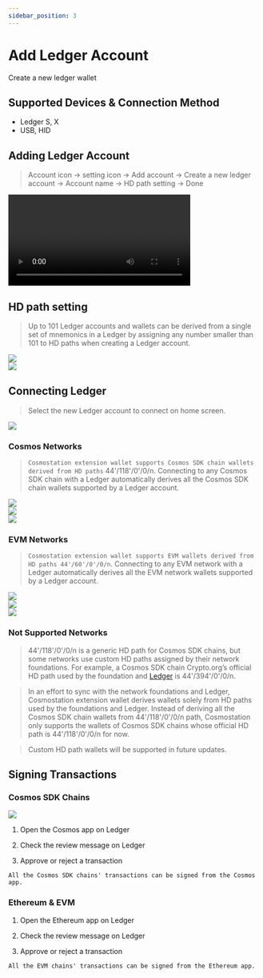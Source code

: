 ```yaml
---
sidebar_position: 3
---
```


# Add Ledger Account

Create a new ledger wallet

## Supported Devices & Connection Method

- Ledger S, X
- USB, HID

## Adding Ledger Account

> Account icon → setting icon → Add account → Create a new ledger account → Account name → HD path setting → Done

<div style={{display: "flex", justifyContent: 'center'}}>
    <video controls width="364">
        <source src="/video/ledgerAccount.mp4" type="video/mp4" />
    </video>
</div>

## HD path setting

> Up to 101 Ledger accounts and wallets can be derived from a single set of mnemonics in a Ledger by assigning any number smaller than 101 to HD paths when creating a Ledger account.

<div style={{display: "flex", justifyContent: 'center', columnGap: "10px"}}>
    <div><img src="/img/guide/extension/account/add/ledger_hdpath_2.png" style={{width: "357px", height: "598px"}} /></div>
    <div><img src="/img/guide/extension/account/add/ledger_hdpath_1.png" style={{width: "357px", height: "598px"}} /></div>
</div>

## Connecting Ledger

> Select the new Ledger account to connect on home screen.

<div style={{display: "flex", justifyContent: 'center', columnGap: "10px"}}>
    <div><img src="/img/guide/extension/account/add/ledger_connect.png" style={{width: "666px", height: "362px"}} /></div>
</div>

### Cosmos Networks

> `Cosmostation extension wallet supports Cosmos SDK chain wallets derived from HD paths` 44'/118'/0'/0/n. Connecting to any Cosmos SDK chain with a Ledger automatically derives all the Cosmos SDK chain wallets supported by a Ledger account.

<div style={{display: "flex", justifyContent: 'center', columnGap: "10px"}}>
    <div><img src="/img/guide/extension/account/add/ledger_connect_cosmos_1.png" style={{width: "357px", height: "598px"}} /></div>
</div>
<div style={{display: "flex", justifyContent: 'center', columnGap: "10px"}}>
    <div><img src="/img/guide/extension/account/add/ledger_connect_cosmos_2.png" style={{width: "357px", height: "598px"}} /></div>
</div>
<div style={{display: "flex", justifyContent: 'center', columnGap: "10px"}}>
    <div><img src="/img/guide/extension/account/add/ledger_connect_cosmos_3.png" style={{width: "357px", height: "598px"}} /></div>
</div>

### EVM Networks

> `Cosmostation extension wallet supports EVM wallets derived from HD paths 44'/60'/0'/0/n`. Connecting to any EVM network with a Ledger automatically derives all the EVM network wallets supported by a Ledger account.

<div style={{display: "flex", justifyContent: 'center', columnGap: "10px"}}>
    <div><img src="/img/guide/extension/account/add/ledger_connect_evm_1.png" style={{width: "357px", height: "598px"}} /></div>
</div>
<div style={{display: "flex", justifyContent: 'center', columnGap: "10px"}}>
    <div><img src="/img/guide/extension/account/add/ledger_connect_evm_2.png" style={{width: "357px", height: "598px"}} /></div>
</div>
<div style={{display: "flex", justifyContent: 'center', columnGap: "10px"}}>
    <div><img src="/img/guide/extension/account/add/ledger_connect_evm_3.png" style={{width: "357px", height: "598px"}} /></div>
</div>

### Not Supported Networks

> 44'/118'/0'/0/n is a generic HD path for Cosmos SDK chains, but some networks use custom HD paths assigned by their network foundations. For example, a Cosmos SDK chain Crypto.org’s official HD path used by the foundation and [Ledger](https://support.ledger.com/hc/en-us/articles/360020501120-Crypto-org-Chain-CRO-?docs=true) is 44'/394'/0'/0/n.

> In an effort to sync with the network foundations and Ledger, Cosmostation extension wallet derives wallets solely from HD paths used by the foundations and Ledger. Instead of deriving all the Cosmos SDK chain wallets from 44'/118'/0'/0/n path, Cosmostation only supports the wallets of Cosmos SDK chains whose official HD path is 44'/118'/0'/0/n for now.

> Custom HD path wallets will be supported in future updates.

## Signing Transactions

### Cosmos SDK Chains

<div style={{display: "flex", columnGap: "10px"}}>
    <div><img src="/img/guide/extension/account/add/ledger_sign.png" style={{width: "357px", height: "598px"}} /></div>
</div>

1. Open the Cosmos app on Ledger

2. Check the review message on Ledger

3. Approve or reject a transaction

`All the Cosmos SDK chains' transactions can be signed from the Cosmos app.`

### Ethereum & EVM

1. Open the Ethereum app on Ledger

2. Check the review message on Ledger

3. Approve or reject a transaction

`All the EVM chains' transactions can be signed from the Ethereum app.`
